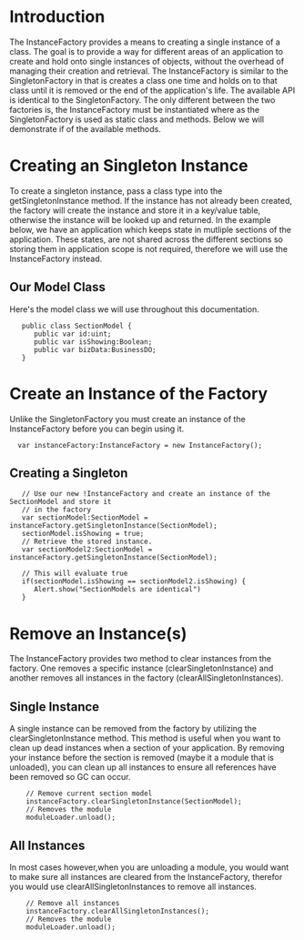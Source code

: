 # Introduction #
The InstanceFactory provides a means to creating a single instance of a class. The goal is to provide a way for different areas of an application to create and hold onto single instances of objects, without the overhead of managing their creation and retrieval.  The InstanceFactory is similar to the SingletonFactory in that is creates a class one time and holds on to that class until it is removed or the end of the application's life.  The available API is identical to the SingletonFactory.  The only different between the two factories is, the InstanceFactory must be instantiated where as the SingletonFactory is used as static class and methods.  Below we will demonstrate if of the available methods.


# Creating an Singleton Instance #
To create a singleton instance, pass a class type into the
getSingletonInstance method. If the instance has not already been created, the factory will create the instance and store it in a key/value table, otherwise the instance will be looked up and returned. In the example below, we have an application which keeps state in mutliple sections of the application. These states, are not shared across the different sections so storing them in application scope is not required, therefore we will use the InstanceFactory instead.

## Our Model Class ##
Here's the model class we will use throughout this documentation.
```
   public class SectionModel {
      public var id:uint;
      public var isShowing:Boolean;
      public var bizData:BusinessDO; 
   }   
```


# Create an Instance of the Factory #
Unlike the SingletonFactory you must create an instance of the InstanceFactory before you can begin using it.

```
  var instanceFactory:InstanceFactory = new InstanceFactory();
```

## Creating a Singleton ##

```
   // Use our new !InstanceFactory and create an instance of the SectionModel and store it
   // in the factory
   var sectionModel:SectionModel = instanceFactory.getSingletonInstance(SectionModel);
   sectionModel.isShowing = true;
   // Retrieve the stored instance.
   var sectionModel2:SectionModel = instanceFactory.getSingletonInstance(SectionModel);

   // This will evaluate true
   if(sectionModel.isShowing == sectionModel2.isShowing) {
      Alert.show("SectionModels are identical")
   }
```

# Remove an Instance(s) #
The InstanceFactory provides two method to clear instances from the factory. One removes a specific instance (clearSingletonInstance) and another removes all instances in the factory (clearAllSingletonInstances).

## Single Instance ##
A single instance can be removed from the factory by utilizing the clearSingletonInstance method. This method is useful when you want to clean up dead instances when a section of your application. By removing your instance before the section is removed (maybe it a module that is unloaded), you can clean up all instances to ensure all references have been removed so GC can occur.

```
    // Remove current section model
    instanceFactory.clearSingletonInstance(SectionModel);
    // Removes the module
    moduleLoader.unload();
```

## All Instances ##
In most cases however,when you are unloading a module, you would want to make sure all instances are cleared from the InstanceFactory, therefor you would use clearAllSingletonInstances to remove all instances.

```
    // Remove all instances
    instanceFactory.clearAllSingletonInstances();
    // Removes the module
    moduleLoader.unload();
```